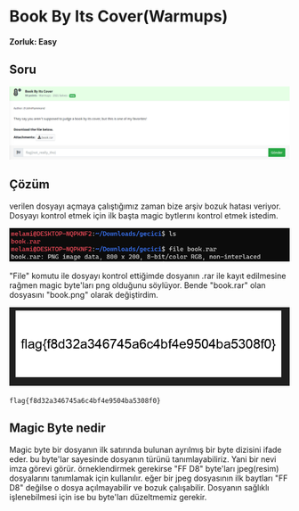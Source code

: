 # Book By Its Cover(Warmups)
#### Zorluk: Easy

## Soru 
![Soru](https://github.com/K4lender/HuntressCTF23_WriteUps/blob/main/Warmups/Book_By_Its_Cover/Book_By_Its_Cover.png)

## Çözüm
verilen dosyayı açmaya çalıştığımız zaman bize arşiv bozuk hatası veriyor. Dosyayı kontrol etmek için ilk başta magic bytlerını kontrol etmek istedim. 

![](https://github.com/K4lender/HuntressCTF23_WriteUps/blob/main/Warmups/Book_By_Its_Cover/Screenshot_3.png)

"File" komutu ile dosyayı kontrol ettiğimde dosyanın .rar ile kayıt edilmesine rağmen magic byte'ları png olduğunu söylüyor. Bende "book.rar" olan dosyasını "book.png" olarak değiştirdim.

![](https://github.com/K4lender/HuntressCTF23_WriteUps/blob/main/Warmups/Book_By_Its_Cover/Screenshot_2.png)

```flag{f8d32a346745a6c4bf4e9504ba5308f0}```

## Magic Byte nedir
Magic byte bir dosyanın ilk satırında bulunan ayrılmış bir byte dizisini ifade eder. bu byte'lar sayesinde dosyanın türünü tanımlayabiliriz. Yani bir nevi imza görevi görür. örneklendirmek gerekirse "FF D8" byte'ları jpeg(resim) dosyalarını tanımlamak için kullanılır. eğer bir jpeg dosyasının ilk baytları "FF D8" değilse o dosya açılmayabilir ve bozuk çalışabilir. Dosyanın sağlıklı işlenebilmesi için ise bu byte'ları düzeltmemiz gerekir.

